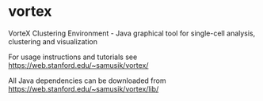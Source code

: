 # vortex
VorteX Clustering Environment - Java graphical tool for single-cell analysis, clustering and visualization

For usage instructions and tutorials see https://web.stanford.edu/~samusik/vortex/

All Java dependencies can be downloaded from https://web.stanford.edu/~samusik/vortex/lib/
